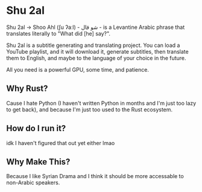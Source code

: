 # Shu 2al

Shu 2al → Shoo Ahl (ʃu ʔaːl) - شو قال - is a Levantine Arabic phrase that translates literally to "What did [he] say?".

Shu 2al is a subtitle generating and translating project. You can load a YouTube playlist, and it will download it, generate subtitles, then translate them to English, and maybe to the language of your choice in the future.

All you need is a powerful GPU, some time, and patience.

## Why Rust?

Cause I hate Python (I haven't written Python in months and I'm just too lazy to get back), and because I'm just too used to the Rust ecosystem.

## How do I run it?

idk I haven't figured that out yet either lmao

## Why Make This?

Because I like Syrian Drama and I think it should be more accessable to non-Arabic speakers.
